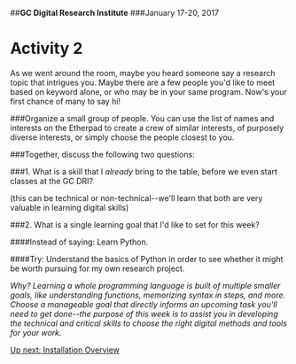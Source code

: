 ##**GC Digital Research Institute**
###January 17-20, 2017

# Activity 2

As we went around the room, maybe you heard someone say a research topic that intrigues you. Maybe there are a few people you'd like to meet based on keyword alone, or who may be in your same program. Now's your first chance of many to say hi!

###Organize a small group of people. 
You can use the list of names and interests on the Etherpad to create a crew of similar interests, of purposely diverse interests, or simply choose the people closest to you. 

###Together, discuss the following two questions:

###1. What is a skill that I *already* bring to the table, before we even start classes at the GC DRI?

(this can be technical or non-technical--we'll learn that both are very valuable in learning digital skills)
	
###2. What is a single learning goal that I'd like to set for this week?

####Instead of saying: 
Learn Python. 

####Try: 
Understand the basics of Python in order to see whether it might be worth pursuing for my own research project. 

*Why? Learning a whole programming language is built of multiple smaller goals, like understanding functions, memorizing syntax in steps, and more. Choose a manageable goal that directly informs an upcoming task you'll need to get done--the purpose of this week is to assist you in developing the technical and critical skills to choose the right digital methods and tools for your work.*
	
[Up next: Installation Overview](https://github.com/mckinniburgh/GCDRI_IntroInstall/blob/master/Install.md)